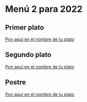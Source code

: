 # Menú 2 para 2022

## Primer plato
[Pon aquí en el nombre de tu plato](http://elnombredetuenlace.net)


## Segundo plato
[Pon aquí en el nombre de tu plato](http://elnombredetuenlace.net)


## Postre
[Pon aquí en el nombre de tu plato](http://elnombredetuenlace.net)
